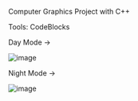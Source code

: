 Computer Graphics Project with C++

Tools: CodeBlocks

Day Mode ->

![image](https://user-images.githubusercontent.com/49785991/105225579-fcce7200-5b88-11eb-9ef7-da6f4c0445f4.png)

Night Mode ->

![image](https://user-images.githubusercontent.com/49785991/105225731-31dac480-5b89-11eb-9b3e-bbfcef486337.png)


